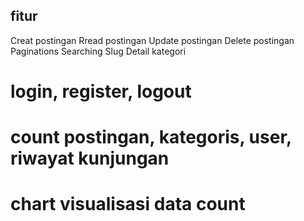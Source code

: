 ## fitur
Creat postingan
Rread postingan 
Update postingan
Delete postingan
Paginations
Searching
Slug Detail kategori
# login, register, logout 
# count postingan, kategoris, user, riwayat kunjungan
# chart visualisasi data count